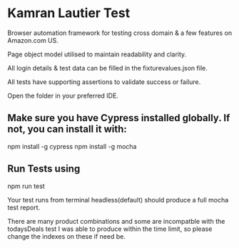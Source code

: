 # Kamran Lautier Test

Browser automation framework for testing cross domain & a few features on Amazon.com US.


Page object model utilised to maintain readability and clarity.

All login details & test data can be filled in the fixturevalues.json file.

All tests have supporting assertions to validate success or failure.


Open the folder in your preferred IDE.

## Make sure you have Cypress installed globally. If not, you can install it with:

npm install -g cypress
npm install -g mocha
## Run Tests using

npm run test

Your test runs from terminal headless(default) should produce a full mocha test report. 

There are many product combinations and some are incompatble with the todaysDeals test I was able to produce within the time limit, so please change the indexes on these if need be.
